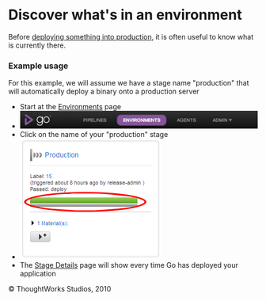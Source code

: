 
 

Discover what's in an environment
=================================

Before [deploying something into
production](rm_deploy_to_environment.md), it is often useful to know
what is currently there.

### Example usage

For this example, we will assume we have a stage name "production" that
will automatically deploy a binary onto a production server

-   Start at the [Environments](../navigations/environments_page.html) page
-   ![](../resources/images/cruise/topnav_environments.png)
-   Click on the name of your "production" stage
-   ![](../resources/images/cruise/release_manager/whats_in_an_environment/2_click_stage_activity.png)
-   The [Stage Details](../navigations/stage_details_page.html) page will show every
    time Go has deployed your application





© ThoughtWorks Studios, 2010

